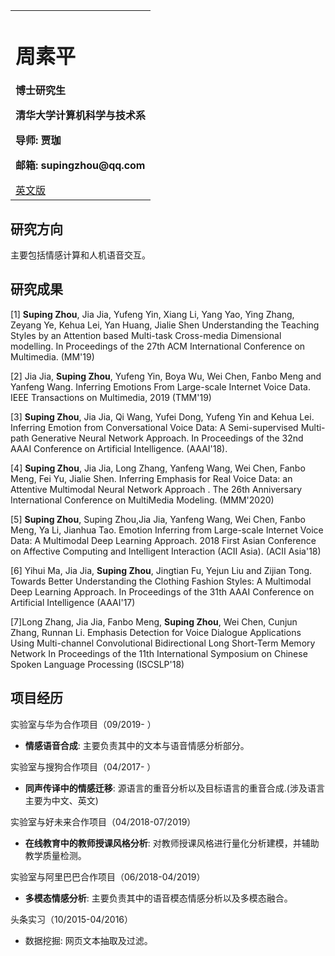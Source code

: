 <table border="0">
  <tr>
    <td width="100%">
      <h1>周素平</h1>
      <p><b>博士研究生</b></p>
      <p><b>清华大学计算机科学与技术系</b></p>
<!--       <h1>CONTACT INFO</h1>     -->
      <p><b>导师: 贾珈</b></p>
      <p><b>邮箱: supingzhou@qq.com</b></p>
      <a href="/index-en.html">英文版</a>
    </td>
<!--     <td width="25%">
      <img src="/zhengjianzhao.jpg" width="100%">      % 插入证件照代码
    <p><b>Chinese Version</b></p> 
    </td> -->
  </tr>
</table>

## 研究方向

主要包括情感计算和人机语音交互。

## 研究成果

[1] **Suping Zhou**, Jia Jia, Yufeng Yin, Xiang Li, Yang Yao, Ying Zhang, Zeyang Ye, Kehua Lei, Yan Huang, Jialie Shen Understanding the Teaching Styles by an Attention based Multi-task Cross-media Dimensional modelling. In Proceedings of the 27th ACM International Conference on Multimedia. (MM'19) 

[2] Jia Jia, **Suping Zhou**, Yufeng Yin, Boya Wu, Wei Chen, Fanbo Meng and Yanfeng Wang. Inferring Emotions From Large-scale Internet Voice Data. IEEE Transactions on Multimedia, 2019 (TMM'19) 

[3] **Suping Zhou**, Jia Jia, Qi Wang, Yufei Dong, Yufeng Yin and Kehua Lei. Inferring Emotion from Conversational Voice Data: A Semi-supervised Multi-path Generative Neural Network Approach. In Proceedings of the 32nd AAAI Conference on Artificial Intelligence. (AAAI'18).

[4] **Suping Zhou**, Jia Jia, Long Zhang, Yanfeng Wang, Wei Chen, Fanbo Meng, Fei Yu, Jialie Shen. Inferring Emphasis for Real Voice Data: an Attentive Multimodal Neural Network Approach . The 26th Anniversary International Conference on MultiMedia Modeling. (MMM'2020)

[5] **Suping Zhou**, Suping Zhou,Jia Jia, Yanfeng Wang, Wei Chen, Fanbo Meng, Ya Li, Jianhua Tao. Emotion Inferring from Large-scale Internet Voice Data: A Multimodal Deep Learning Approach. 2018 First Asian Conference on Affective Computing and Intelligent Interaction (ACII Asia). (ACII Asia'18)

[6] Yihui Ma, Jia Jia, **Suping Zhou**, Jingtian Fu, Yejun Liu and Zijian Tong. Towards Better Understanding the Clothing Fashion Styles: A Multimodal Deep Learning Approach. In Proceedings of the 31th AAAI Conference on Artificial Intelligence (AAAI'17)

[7]Long Zhang, Jia Jia, Fanbo Meng, **Suping Zhou**, Wei Chen, Cunjun Zhang, Runnan Li. Emphasis Detection for Voice Dialogue Applications Using Multi-channel Convolutional Bidirectional Long Short-Term Memory Network In Proceedings of the 11th International Symposium on Chinese Spoken Language Processing (ISCSLP'18)

## 项目经历
实验室与华为合作项目（09/2019- ）

- **情感语音合成**: 主要负责其中的文本与语音情感分析部分。

实验室与搜狗合作项目（04/2017- ）

- **同声传译中的情感迁移**: 源语言的重音分析以及目标语言的重音合成.(涉及语言主要为中文、英文)

实验室与好未来合作项目（04/2018-07/2019）

- **在线教育中的教师授课风格分析**: 对教师授课风格进行量化分析建模，并辅助教学质量检测。

实验室与阿里巴巴合作项目（06/2018-04/2019）

- **多模态情感分析**: 主要负责其中的语音模态情感分析以及多模态融合。

头条实习（10/2015-04/2016）

- 数据挖掘: 网页文本抽取及过滤。
